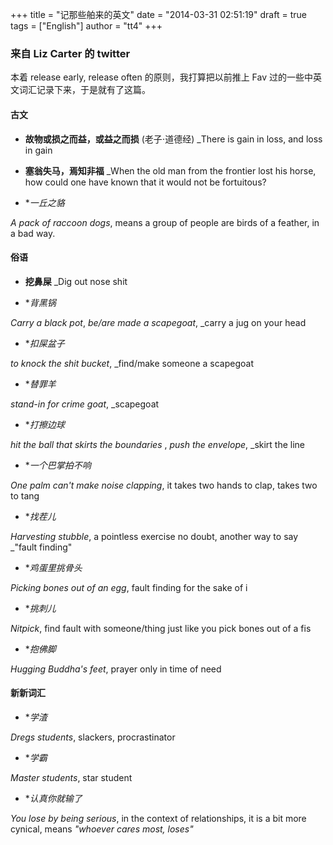 +++
title = "记那些舶来的英文"
date = "2014-03-31 02:51:19"
draft = true
tags = ["English"]
author = "tt4"
+++

### 来自 Liz Carter 的 twitter

本着 release early, release often 的原则，我打算把以前推上 Fav 过的一些中英文词汇记录下来，于是就有了这篇。

#### 古文

*   **故物或损之而益，或益之而损** (老子⋅道德经) _There is gain in loss, and loss in gain

*   **塞翁失马，焉知非福** _When the old man from the frontier lost his horse, how could one have known that it would not be fortuitous?

*   **一丘之貉*

_A pack of raccoon dogs_, means a group of people are birds of a feather, in a bad way.

#### 俗语

*   **挖鼻屎** _Dig out nose shit

*   **背黑锅*

_Carry a black pot_, _be/are made a scapegoat_, _carry a jug on your head

*   **扣屎盆子*

_to knock the shit bucket_, _find/make someone a scapegoat

*   **替罪羊*

_stand-in for crime goat_, _scapegoat

*   **打擦边球*

_hit the ball that skirts the boundaries_ , _push the envelope_, _skirt the line

*   **一个巴掌拍不响*

_One palm can't make noise clapping_, it takes two hands to clap, takes two to tang

*   **找茬儿*

_Harvesting stubble_, a pointless exercise no doubt, another way to say _"fault finding"

*   **鸡蛋里挑骨头*

_Picking bones out of an egg_, fault finding for the sake of i

*   **挑刺儿*

_Nitpick_, find fault with someone/thing just like you pick bones out of a fis

*   **抱佛脚*

_Hugging Buddha's feet_, prayer only in time of need

#### 新新词汇

*   **学渣*

_Dregs students_, slackers, procrastinator

*   **学霸*

_Master students_, star student

*   **认真你就输了*

_You lose by being serious_, in the context of relationships, it is a bit more cynical, means _"whoever cares most, loses"_
